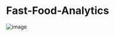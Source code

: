 # Fast-Food-Analytics

![image](https://user-images.githubusercontent.com/70727091/127058599-411f5bfb-687d-4180-8a1c-7bcccc48853b.png)
